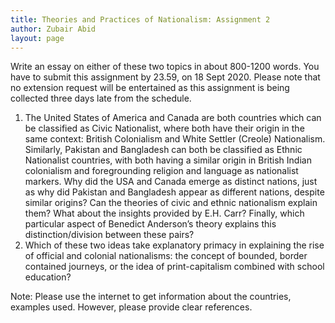 ```yaml
---
title: Theories and Practices of Nationalism: Assignment 2
author: Zubair Abid
layout: page
---
```


Write an essay on either of these two topics in about 800-1200 words. You have 
to submit this assignment by 23.59, on 18 Sept 2020. Please note that no 
extension request will be entertained as this assignment is being collected 
three days late from the schedule.

1. The United States of America and Canada are both countries which can be 
   classified as Civic Nationalist, where both have their origin in the same 
   context: British Colonialism and White Settler (Creole) Nationalism. 
   Similarly, Pakistan and Bangladesh can both be classified as Ethnic 
   Nationalist countries, with both having a similar origin in British Indian 
   colonialism and foregrounding religion and language as nationalist markers.
   Why did the USA and Canada emerge as distinct nations, just as why did 
   Pakistan and Bangladesh appear as different nations, despite similar origins?
   Can the theories of civic and ethnic nationalism explain them? What about the
   insights provided by E.H. Carr? Finally, which particular aspect of Benedict
   Anderson’s theory explains this distinction/division between these pairs?
2. Which of these two ideas take explanatory primacy in explaining the rise of 
   official and colonial nationalisms: the concept of bounded, border contained
   journeys, or the idea of print-capitalism combined with school education?

Note: Please use the internet to get information about the countries, examples 
used. However, please provide clear references. 
